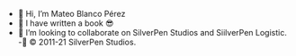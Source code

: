 - 👋 Hi, I’m Mateo Blanco Pérez
- 🌱 I have written a book 😎
- 💞️ I’m looking to collaborate on SilverPen Studios and SiilverPen Logistic.
-💎 © 2011-21 SilverPen Studios.
